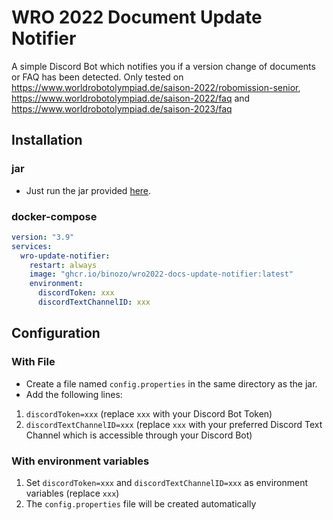 # WRO 2022 Document Update Notifier
A simple Discord Bot which notifies you if a version change of documents or FAQ has been detected.
Only tested on https://www.worldrobotolympiad.de/saison-2022/robomission-senior, https://www.worldrobotolympiad.de/saison-2022/faq and https://www.worldrobotolympiad.de/saison-2023/faq

## Installation
### jar
- Just run the jar provided [here](https://github.com/Binozo/WRO2022-Docs-Update-Notifier/raw/master/out/artifacts/WRO2022DocsUpdateNotifier_jar/WRO2022_docs_update_notifier.jar).

### docker-compose

````yaml
version: "3.9"
services:
  wro-update-notifier:
    restart: always
    image: "ghcr.io/binozo/wro2022-docs-update-notifier:latest"
    environment:
      discordToken: xxx
      discordTextChannelID: xxx
````

## Configuration

### With File
- Create a file named `config.properties` in the same directory as the jar.
- Add the following lines:
1. `discordToken=xxx` (replace `xxx` with your Discord Bot Token)
2. `discordTextChannelID=xxx` (replace `xxx` with your preferred Discord Text Channel which is accessible through your Discord Bot)

### With environment variables
1. Set `discordToken=xxx` and `discordTextChannelID=xxx` as environment variables (replace `xxx`)
2. The `config.properties` file will be created automatically